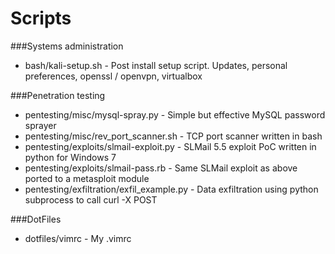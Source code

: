 # Scripts

###Systems administration  
 * bash/kali-setup.sh - Post install setup script. Updates, personal preferences, openssl / openvpn, virtualbox  


###Penetration testing 
 * pentesting/misc/mysql-spray.py - Simple but effective MySQL password sprayer  
 * pentesting/misc/rev_port_scanner.sh - TCP port scanner written in bash  
 * pentesting/exploits/slmail-exploit.py - SLMail 5.5 exploit PoC written in python for Windows 7  
 * pentesting/exploits/slmail-pass.rb - Same SLMail exploit as above ported to a metasploit module  
 * pentesting/exfiltration/exfil_example.py - Data exfiltration using python subprocess to call curl -X POST  

###DotFiles  
 * dotfiles/vimrc - My .vimrc 
